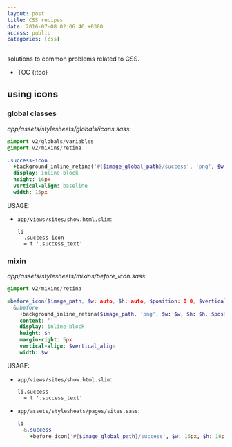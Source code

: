 ```yaml
---
layout: post
title: CSS recipes
date: 2016-07-08 02:06:46 +0300
access: public
categories: [css]
---
```


solutions to common problems related to CSS.

<!-- more -->

* TOC
{:toc}

## using icons

### global classes

  _app/assets/stylesheets/globals/icons.sass_:

  ```sass
  @import v2/globals/variables
  @import v2/mixins/retina

  .success-icon
    +background_inline_retina('#{$image_global_path}/success', 'png', $w: 15px, $h: 16px)
    display: inline-block
    height: 16px
    vertical-align: baseline
    width: 15px
  ```

  USAGE:

  - `app/views/sites/show.html.slim`:

    ```slim
    li
      .success-icon
      = t '.success_text'
    ```

### mixin

  _app/assets/stylesheets/mixins/before_icon.sass_:

  ```sass
  @import v2/mixins/retina

  =before_icon($image_path, $w: auto, $h: auto, $position: 0 0, $vertical_align: text-bottom)
    &:before
      +background_inline_retina($image_path, 'png', $w: $w, $h: $h, $position: $position)
      content: ''
      display: inline-block
      height: $h
      margin-right: 5px
      vertical-align: $vertical_align
      width: $w
  ```

  USAGE:

  - `app/views/sites/show.html.slim`:

    ```slim
    li.success
      = t '.success_text'
    ```

  - `app/assets/stylesheets/pages/sites.sass`:

    ```sass
    li
      &.success
        +before_icon('#{$image_global_path}/success', $w: 16px, $h: 16px)
    ```
